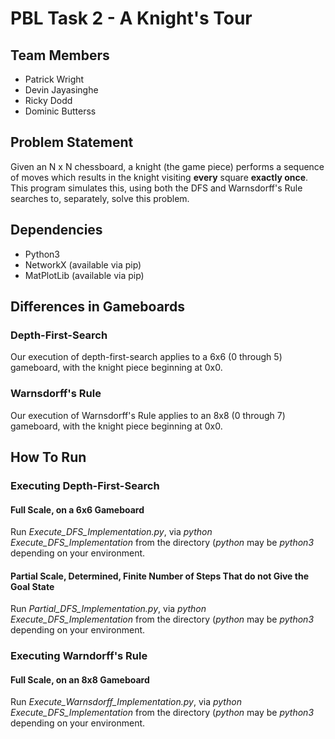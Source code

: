 # PBL Task 2 - A Knight's Tour
## Team Members
* Patrick Wright
* Devin Jayasinghe
* Ricky Dodd
* Dominic Butterss

## Problem Statement
Given an N x N chessboard, a knight (the game piece) performs a sequence of moves which results in the knight visiting **every** square **exactly once**. This program simulates this, using both the DFS and Warnsdorff's Rule searches to, separately, solve this problem.

## Dependencies
* Python3
* NetworkX (available via pip)
* MatPlotLib (available via pip)

## Differences in Gameboards
### Depth-First-Search
Our execution of depth-first-search applies to a 6x6 (0 through 5) gameboard, with the knight piece beginning at 0x0.

### Warnsdorff's Rule
Our execution of Warnsdorff's Rule applies to an 8x8 (0 through 7) gameboard, with the knight piece beginning at 0x0.

## How To Run
### Executing Depth-First-Search
#### Full Scale, on a 6x6 Gameboard
Run *Execute_DFS_Implementation.py*, via *python Execute_DFS_Implementation* from the directory (*python* may be *python3* depending on your environment.

#### Partial Scale, Determined, Finite Number of Steps That do not Give the Goal State
Run *Partial_DFS_Implementation.py*, via *python Execute_DFS_Implementation* from the directory (*python* may be *python3* depending on your environment.

### Executing Warndorff's Rule
#### Full Scale, on an 8x8 Gameboard
Run *Execute_Warnsdorff_Implementation.py*, via *python Execute_DFS_Implementation* from the directory (*python* may be *python3* depending on your environment.
